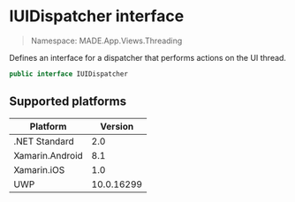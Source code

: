 # IUIDispatcher interface

> Namespace: MADE.App.Views.Threading

Defines an interface for a dispatcher that performs actions on the UI thread.

```csharp
public interface IUIDispatcher
```

## Supported platforms

| Platform | Version |
| --- | --- |
| .NET Standard | 2.0 |
| Xamarin.Android | 8.1 |
| Xamarin.iOS  | 1.0 |
| UWP | 10.0.16299 | 